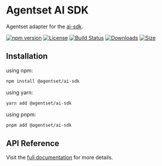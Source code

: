 # Agentset AI SDK

Agentset adapter for the [ai-sdk](https://github.com/vercel/ai).

[![npm version][npm-badge]][npm]
[![License][license-badge]][license]
[![Build Status][build-badge]][build]
[![Downloads][downloads-badge]][npm]
[![Size][size-badge]][npm]

## Installation

using npm:

```sh
npm install @agentset/ai-sdk
```

using yarn:

```sh
yarn add @agentset/ai-sdk
```

using pnpm:

```sh
pnpm add @agentset/ai-sdk
```

## API Reference

Visit the [full documentation](https://docs.agentset.ai) for more details.

<!-- Links -->

[docs]: https://docs.agentset.ai/
[build-badge]: https://github.com/agentset-ai/agentset/actions/workflows/release.yml/badge.svg
[build]: https://github.com/agentset-ai/agentset/actions/workflows/release.yml
[license-badge]: https://badgen.net/github/license/agentset-ai/agentset
[license]: https://github.com/agentset-ai/agentset/blob/main/LICENSE
[npm]: https://www.npmjs.com/package/@agentset/ai-sdk
[npm-badge]: https://badgen.net/npm/v/@agentset/ai-sdk
[downloads-badge]: https://img.shields.io/npm/dm/@agentset/ai-sdk.svg
[size-badge]: https://badgen.net/packagephobia/publish/@agentset/ai-sdk
